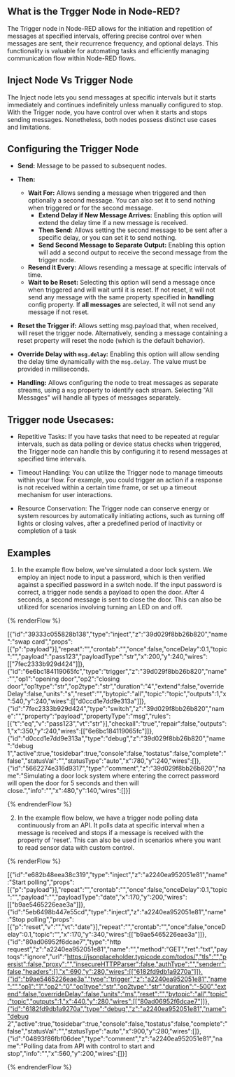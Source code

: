 ## What is the Trgger Node in Node-RED?

The Trigger node in Node-RED allows for the initiation and repetition of messages at specified intervals, offering precise control over when messages are sent, their recurrence frequency, and optional delays. This functionality is valuable for automating tasks and efficiently managing communication flow within Node-RED flows.

## Inject Node Vs Trigger Node

The Inject node lets you send messages at specific intervals but it starts immediately and continues indefinitely unless manually configured to stop. With the Trigger node, you have control over when it starts and stops sending messages. Nonetheless, both nodes possess distinct use cases and limitations.

## Configuring the Trigger Node

- **Send:** Message to be passed to subsequent nodes.

- **Then:**
  - **Wait For:** Allows sending a message when triggered and then optionally a second message. You can also set it to send nothing when triggered or for the second message.
    - **Extend Delay if New Message Arrives:** Enabling this option will extend the delay time if a new message is received.
    - **Then Send:** Allows setting the second message to be sent after a specific delay, or you can set it to send nothing.
    - **Send Second Message to Separate Output:** Enabling this option will add a second output to receive the second message from the trigger node.
  - **Resend it Every:** Allows resending a message at specific intervals of time.
  - **Wait to be Reset:** Selecting this option will send a message once when triggered and will wait until it is reset. If not reset, it will not send any message with the same property specified in **handling** config property. If **all messages** are selected, it will not send any message if not reset.

- **Reset the Trigger if:** Allows setting msg.payload that, when received, will reset the trigger node. Alternatively, sending a message containing a reset property will reset the node (which is the default behavior).
   
- **Override Delay with `msg.delay`:** Enabling this option will allow sending the delay time dynamically with the `msg.delay`. The value must be provided in milliseconds.
- **Handling:** Allows configuring the node to treat messages as separate streams, using a `msg` property to identify each stream. Selecting "All Messages" will handle all types of messages separately.

## Trigger node Usecases:

- Repetitive Tasks: If you have tasks that need to be repeated at regular intervals, such as data polling or device status checks when triggered, the Trigger node can handle this by configuring it to resend messages at specified time intervals.

- Timeout Handling: You can utilize the Trigger node to manage timeouts within your flow. For example, you could trigger an action if a response is not received within a certain time frame, or set up a timeout mechanism for user interactions.

- Resource Conservation: The Trigger node can conserve energy or system resources by automatically initiating actions, such as turning off lights or closing valves, after a predefined period of inactivity or completion of a task

## Examples

1. In the example flow below, we've simulated a door lock system. We employ an inject node to input a password, which is then verified against a specified password in a switch node. If the input password is correct, a trigger node sends a payload to open the door. After 4 seconds, a second message is sent to close the door. This can also be utilized for scenarios involving turning an LED on and off.

{% renderFlow %}

[{"id":"39333c055828b138","type":"inject","z":"39d029f8bb26b820","name":"swap card","props":[{"p":"payload"}],"repeat":"","crontab":"","once":false,"onceDelay":0.1,"topic":"","payload":"pass123","payloadType":"str","x":200,"y":240,"wires":[["7fec2333b929d424"]]},{"id":"6e6bc184119065fc","type":"trigger","z":"39d029f8bb26b820","name":"","op1":"opening door","op2":"closing door","op1type":"str","op2type":"str","duration":"4","extend":false,"overrideDelay":false,"units":"s","reset":"","bytopic":"all","topic":"topic","outputs":1,"x":540,"y":240,"wires":[["d0ccd1e7dd9e313a"]]},{"id":"7fec2333b929d424","type":"switch","z":"39d029f8bb26b820","name":"","property":"payload","propertyType":"msg","rules":[{"t":"eq","v":"pass123","vt":"str"}],"checkall":"true","repair":false,"outputs":1,"x":350,"y":240,"wires":[["6e6bc184119065fc"]]},{"id":"d0ccd1e7dd9e313a","type":"debug","z":"39d029f8bb26b820","name":"debug 1","active":true,"tosidebar":true,"console":false,"tostatus":false,"complete":"false","statusVal":"","statusType":"auto","x":780,"y":240,"wires":[]},{"id":"5662274e316d9317","type":"comment","z":"39d029f8bb26b820","name":"Simulating a door lock system where entering the correct password will open the door for 5 seconds and then will close.","info":"","x":480,"y":140,"wires":[]}]

{% endrenderFlow %}

2. In the example flow below, we have a trigger node polling data continuously from an API. It polls data at specific interval when a message is received and stops if a message is received with the property of 'reset'. This can also be used in scenarios where you want to read sensor data with custom control. 

{% renderFlow %}

[{"id":"e682b48eea38c319","type":"inject","z":"a2240ea952051e81","name":"Start polling","props":[{"p":"payload"}],"repeat":"","crontab":"","once":false,"onceDelay":0.1,"topic":"","payload":"","payloadType":"date","x":170,"y":200,"wires":[["b9ae5465226eae3a"]]},{"id":"5eb6498b447e55cd","type":"inject","z":"a2240ea952051e81","name":"Stop polling","props":[{"p":"reset","v":"","vt":"date"}],"repeat":"","crontab":"","once":false,"onceDelay":0.1,"topic":"","x":170,"y":340,"wires":[["b9ae5465226eae3a"]]},{"id":"80ad06952f6dcae7","type":"http request","z":"a2240ea952051e81","name":"","method":"GET","ret":"txt","paytoqs":"ignore","url":"https://jsonplaceholder.typicode.com/todos/","tls":"","persist":false,"proxy":"","insecureHTTPParser":false,"authType":"","senderr":false,"headers":[],"x":690,"y":280,"wires":[["6182fd9db1a9270a"]]},{"id":"b9ae5465226eae3a","type":"trigger","z":"a2240ea952051e81","name":"","op1":"1","op2":"0","op1type":"str","op2type":"str","duration":"-500","extend":false,"overrideDelay":false,"units":"ms","reset":"","bytopic":"all","topic":"topic","outputs":1,"x":440,"y":280,"wires":[["80ad06952f6dcae7"]]},{"id":"6182fd9db1a9270a","type":"debug","z":"a2240ea952051e81","name":"debug 2","active":true,"tosidebar":true,"console":false,"tostatus":false,"complete":"false","statusVal":"","statusType":"auto","x":900,"y":280,"wires":[]},{"id":"04893f86fbf06dee","type":"comment","z":"a2240ea952051e81","name":"Polling data from API with control to start and stop","info":"","x":560,"y":200,"wires":[]}]

{% endrenderFlow %}


